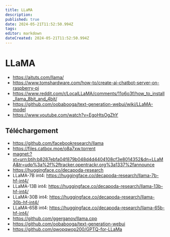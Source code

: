 ```yaml
---
title: LLaMA
description: 
published: true
date: 2024-05-21T11:52:50.994Z
tags: 
editor: markdown
dateCreated: 2024-05-21T11:52:50.994Z
---
```


# LLaMA

- <https://aituts.com/llama/>
- <https://www.tomshardware.com/how-to/create-ai-chatbot-server-on-raspberry-pi>
- <https://www.reddit.com/r/LocalLLaMA/comments/11o6o3f/how_to_install_llama_8bit_and_4bit/>
- <https://github.com/oobabooga/text-generation-webui/wiki/LLaMA-model>
- <https://www.youtube.com/watch?v=EgoHtsOgZhY>

## Téléchargement

- <https://github.com/facebookresearch/llama>
- <https://files.catbox.moe/o8a7xw.torrent>
- <magnet:?xt=urn:btih:b8287ebfa04f879b048d4d4404108cf3e8014352&dn=LLaMA&tr=udp%3a%2f%2ftracker.opentrackr.org%3a1337%2fannounce>
- <https://huggingface.co/decapoda-research>
- LLaMA-7B int4: <https://huggingface.co/decapoda-research/llama-7b-hf-int4/>
- LLaMA-13B int4: <https://huggingface.co/decapoda-research/llama-13b-hf-int4/>
- LLaMA-30B int4: <https://huggingface.co/decapoda-research/llama-30b-hf-int4/>
- LLaMA-65B int4: <https://huggingface.co/decapoda-research/llama-65b-hf-int4/>
- <https://github.com/ggerganov/llama.cpp>
- <https://github.com/oobabooga/text-generation-webui>
- <https://github.com/qwopqwop200/GPTQ-for-LLaMa>
